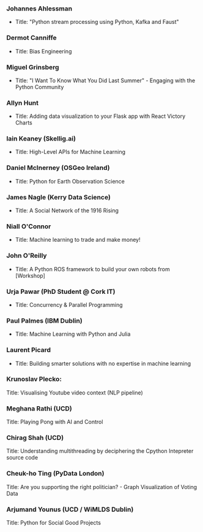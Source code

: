 
### Johannes Ahlessman
* Title: "Python stream processing using Python, Kafka and Faust"

### Dermot Canniffe
* Title: Bias Engineering

### Miguel Grinsberg
* Title: "I Want To Know What You Did Last Summer" - Engaging with the Python Community

### Allyn Hunt
* Title: Adding data visualization to your Flask app with React Victory Charts

### Iain Keaney (Skellig.ai)
* Title: High-Level APIs for Machine Learning

### Daniel McInerney (OSGeo Ireland)
* Title: Python for Earth Observation Science

### James Nagle (Kerry Data Science)
* Title: A Social Network of the 1916 Rising

### Niall O'Connor 
* Title: Machine learning to trade and make money!

### John O'Reilly
* Title: A Python ROS framework to build your own robots from [Workshop]

### Urja Pawar (PhD Student @ Cork IT)
* Title:  Concurrency & Parallel Programming 

### Paul Palmes (IBM Dublin)
* Title:  Machine Learning with Python and Julia

### Laurent Picard
* Title: Building smarter solutions with no expertise in machine learning

### Krunoslav Plecko:
Title: Visualising Youtube video context (NLP pipeline)

### Meghana Rathi (UCD)
Title: Playing Pong with AI and Control

### Chirag Shah (UCD)
Title: Understanding multithreading by deciphering the Cpython Intepreter source code

### Cheuk-ho Ting (PyData London)
Title: Are you supporting the right politician? - Graph Visualization of Voting Data

### Arjumand Younus (UCD / WiMLDS Dublin)
Title: Python for Social Good Projects
